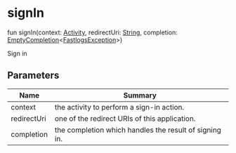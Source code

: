 # signIn

fun signIn(context: [Activity](https://developer.android.com/reference/kotlin/android/app/Activity.html), redirectUri: [String](https://kotlinlang.org/api/latest/jvm/stdlib/kotlin/-string/index.html), completion: [EmptyCompletion](../../io.fastlogs.sdk.android.completion/-empty-completion/index.md)&lt;[FastlogsException](../../io.fastlogs.sdk.android.exception/-fastlogs-exception/index.md)&gt;)

Sign in

## Parameters

| Name        | Summary                                                |
| ----------- | ------------------------------------------------------ |
| context     | the activity to perform a sign-in action.              |
| redirectUri | one of the redirect URIs of this application.          |
| completion  | the completion which handles the result of signing in. |
